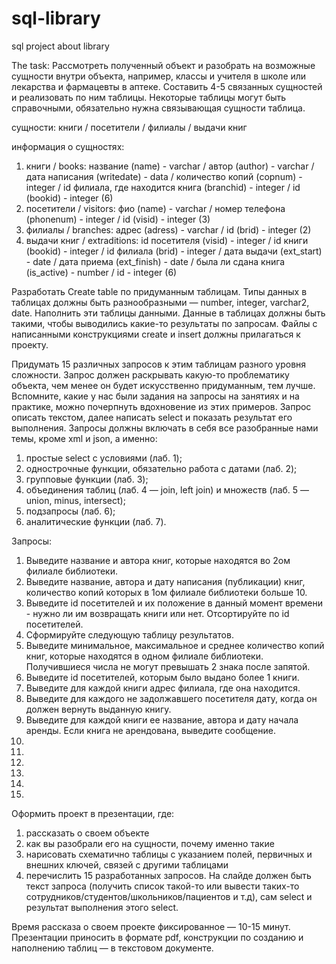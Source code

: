 # sql-library
sql project about library

The task:
Рассмотреть полученный объект и разобрать на возможные сущности внутри объекта, например, классы и учителя в школе или лекарства и фармацевты в аптеке. Составить 4-5 связанных сущностей и реализовать по ним таблицы. Некоторые таблицы могут быть справочными, обязательно нужна связывающая сущности таблица. 

сущности: книги / посетители / филиалы / выдачи книг

информация о сущностях:
1) книги / books: названиe (name) - varchar / автор (author) - varchar / дата написания (writedate) - data / количество копий (copnum) - integer / id филиала, где находится книга (branchid) - integer / id (bookid) - integer (6)
2) посетители / visitors: фио (name) - varchar / номер телефона (phonenum) - integer / id (visid) - integer (3)
3) филиалы / branches: адрес (adress) - varchar / id (brid) - integer (2)
4) выдачи книг / extraditions: id посетителя (visid) - integer / id книги (bookid) - integer / id филиала (brid) - integer / дата выдачи (ext_start) - date / дата приема (ext_finish) - date / была ли сдана книга (is_active) - number / id - integer (6)

Разработать Create table по придуманным таблицам. Типы данных в таблицах должны быть разнообразными — number, integer, varchar2, date. Наполнить эти таблицы данными. Данные в таблицах должны быть такими, чтобы выводились какие-то результаты по запросам. Файлы с написанными конструкциями create и insert должны прилагаться к проекту. 

Придумать 15 различных запросов к этим таблицам разного уровня сложности. Запрос должен раскрывать какую-то проблематику объекта, чем менее он будет искусственно придуманным, тем лучше. Вспомните, какие у нас были задания на запросы на занятиях и на практике, можно почерпнуть вдохновение из этих примеров. Запрос описать текстом, далее написать select и показать результат его выполнения. Запросы должны включать в себя все разобранные нами темы, кроме xml и json, а именно:
1) простые select с условиями (лаб. 1);
2) однострочные функции, обязательно работа с датами (лаб. 2);
3) групповые функции (лаб. 3);
4) объединения таблиц (лаб. 4 — join, left join) и множеств (лаб. 5 — union, minus, intersect);
5) подзапросы (лаб. 6);
6) аналитические функции (лаб. 7).

Запросы:
1) Выведите название и автора книг, которые находятся во 2ом филиале библиотеки.
2) Выведите название, автора и дату написания (публикации) книг, количество копий которых в 1ом филиале библиотеки больше 10.
3) Выведите id посетителей и их положение в данный момент времени - нужно ли им возвращать книги или нет. Отсортируйте по id посетителей.
4) Сформируйте следующую таблицу результатов.
5) Выведите минимальное, максимальное и среднее количество копий книг, которые находятся в одном филиале библиотеки. Получившиеся числа не могут превышать 2 знака после запятой.
6) Выведите id посетителей, которым было выдано более 1 книги.
7) Выведите для каждой книги адрес филиала, где она находится.
8) Выведите для каждого не задолжавшего посетителя дату, когда он должен вернуть выданную книгу.
9) Выведите для каждой книги ее название, автора и дату начала аренды. Если книга не арендована, выведите сообщение.
10)
11)
12)
13)
14)
15)

Оформить проект в презентации, где:
1) рассказать о своем объекте
2) как вы разобрали его на сущности, почему именно такие
3) нарисовать схематично таблицы с указанием полей, первичных и внешних ключей, связей с другими таблицами
4) перечислить 15 разработанных запросов. На слайде должен быть текст запроса (получить список такой-то или вывести таких-то сотрудников/студентов/школьников/пациентов и т.д), сам select и результат выполнения этого select.

Время рассказа о своем проекте фиксированное — 10-15 минут. Презентации приносить в формате pdf, конструкции по созданию и наполнению таблиц — в текстовом документе.
